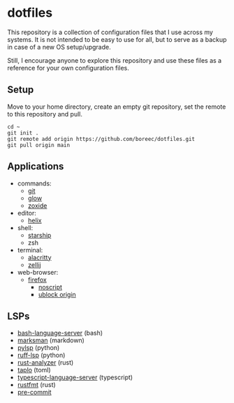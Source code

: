 # dotfiles

This repository is a collection of configuration files that I use across my 
systems. It is not intended to be easy to use for all, but to serve as a 
backup in case of a new OS setup/upgrade.

Still, I encourage anyone to explore this repository and use these files as a 
reference for your own configuration files.

## Setup

Move to your home directory, create an empty git repository, set the remote
to this repository and pull.

```console
cd ~
git init .
git remote add origin https://github.com/boreec/dotfiles.git
git pull origin main
```

## Applications

- commands:
  - [git](https://git-scm.com/)
  - [glow](https://github.com/charmbracelet/glow)
  - [zoxide](https://github.com/ajeetdsouza/zoxide)
- editor:
  - [helix](https://github.com/helix-editor/helix) 
- shell:
  - [starship](https://github.com/starship/starship) 
  - zsh
- terminal:
  - [alacritty](https://github.com/alacritty/alacritty)
  - [zellij](https://github.com/zellij-org/zellij)
- web-browser:
  - [firefox](https://www.mozilla.org/en-US/firefox/new/)  
    - [noscript](https://addons.mozilla.org/en-US/firefox/addon/noscript/)
    - [ublock origin](https://addons.mozilla.org/en-US/firefox/addon/ublock-origin/)

## LSPs

- [bash-language-server](https://github.com/bash-lsp/bash-language-server) (bash)
- [marksman](https://github.com/artempyanykh/marksman) (markdown)
- [pylsp](https://github.com/python-lsp/python-lsp-server) (python)
- [ruff-lsp](https://github.com/astral-sh/ruff-lsp) (python)
- [rust-analyzer](https://github.com/rust-lang/rust-analyzer) (rust)
- [taplo](https://github.com/tamasfe/taplo) (toml)
- [typescript-language-server](https://github.com/typescript-language-server/typescript-language-server) (typescript)
- [rustfmt](https://github.com/rust-lang/rustfmt) (rust)
- [pre-commit](https://pre-commit.com/)
